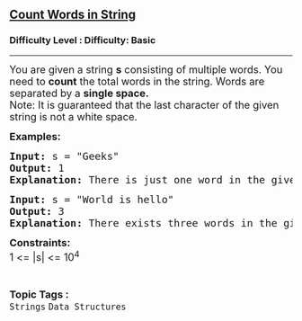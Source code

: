 <h2><a href="https://www.geeksforgeeks.org/problems/count-words-in-string/1?page=3&category=Strings&difficulty=Basic&sortBy=submissions">Count Words in String</a></h2><h3>Difficulty Level : Difficulty: Basic</h3><hr><div class="problems_problem_content__Xm_eO"><p><span style="font-size: 18px;">You are given a string <strong>s</strong> consisting of multiple words. You need to <strong>count</strong> the total words in the string. Words are separated by a <strong>single space.</strong><br>Note: It is guaranteed that the last character of the given string is not a white space.</span></p>
<p><span style="font-size: 18px;"><strong>Examples:</strong></span></p>
<pre><span style="font-size: 18px;"><strong>Input: </strong>s = "Geeks"
<strong>Output: </strong>1<br><strong>Explanation: </strong>There is just one word in the given sentence</span></pre>
<pre><span style="font-size: 18px;"><strong>Input: </strong>s = "World is hello"
<strong>Output: </strong>3<br><strong>Explanation:</strong> There exists three words in the given sentence</span></pre>
<p><span style="font-size: 18px;"><strong>Constraints:</strong><br>1 &lt;= |s| &lt;= 10<sup>4</sup></span></p></div><br><p><span style=font-size:18px><strong>Topic Tags : </strong><br><code>Strings</code>&nbsp;<code>Data Structures</code>&nbsp;